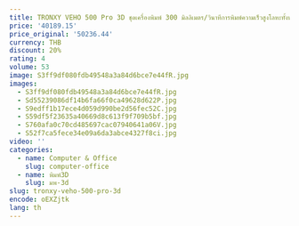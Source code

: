 ```yaml
---
title: TRONXY VEHO 500 Pro 3D ชุดเครื่องพิมพ์ 300 มิลลิเมตร/วินาทีการพิมพ์ความเร็วสูงโลหะทั้งหมด Extruder Kit ปรับระดับอัตโนมัติด้วย Klipper Firmwar
price: '40189.15'
price_original: '50236.44'
currency: THB
discount: 20%
rating: 4
volume: 53
image: S3ff9df080fdb49548a3a84d6bce7e44fR.jpg
images:
  - S3ff9df080fdb49548a3a84d6bce7e44fR.jpg
  - Sd55239086df14b6fa66f0ca49628d622P.jpg
  - S9edff1b17ece4d059d990be2d56fec52C.jpg
  - S59df5f23635a40669d8c613f9f709b5bf.jpg
  - S760afa0c70cd485697cac07940641a06V.jpg
  - S52f7ca5fece34e09a6da3abce4327f8ci.jpg
video: ''
categories:
  - name: Computer & Office
    slug: computer-office
  - name: พิมพ์3D
    slug: มพ-3d
slug: tronxy-veho-500-pro-3d
encode: oEXZjtk
lang: th
---
```

  